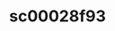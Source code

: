 ---
ee_id: '230'
site: '1'
type: '2'
long_id: 2010-012 sc00028f93
url: 2010-012-sc00028f93
title: sc00028f93
year: '2010'
medium: 'Pen on All Purpose Security Paper (Grey) #24 bond'
commission:
dims: 11 x 8.5 inches
pitch:
ps:
live_url:
related:
youtube:
imgs: cadliner-drawing-2010-012-digital-database-ih_1.jpg
subheading:
display_year: '2010'
download:
add_credit:
add_credits:
related_code:
layout: things-i-made
---